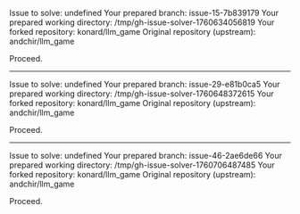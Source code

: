 Issue to solve: undefined
Your prepared branch: issue-15-7b839179
Your prepared working directory: /tmp/gh-issue-solver-1760634056819
Your forked repository: konard/llm_game
Original repository (upstream): andchir/llm_game

Proceed.

---

Issue to solve: undefined
Your prepared branch: issue-29-e81b0ca5
Your prepared working directory: /tmp/gh-issue-solver-1760648372615
Your forked repository: konard/llm_game
Original repository (upstream): andchir/llm_game

Proceed.

---

Issue to solve: undefined
Your prepared branch: issue-46-2ae6de66
Your prepared working directory: /tmp/gh-issue-solver-1760706487485
Your forked repository: konard/llm_game
Original repository (upstream): andchir/llm_game

Proceed.